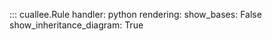 ::: cuallee.Rule
    handler: python
    rendering:
        show_bases: False
        show_inheritance_diagram: True
